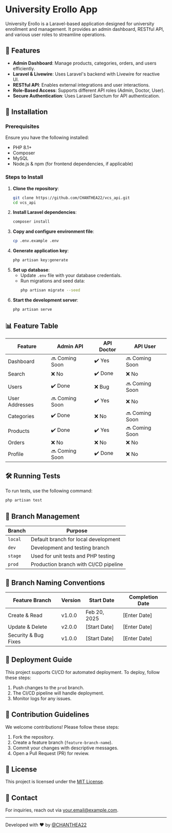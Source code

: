 # University Erollo App

University Erollo is a Laravel-based application designed for university enrollment and management. It provides an admin dashboard, RESTful API, and various user roles to streamline operations.

## 📌 Features

- **Admin Dashboard**: Manage products, categories, orders, and users efficiently.
- **Laravel & Livewire**: Uses Laravel's backend with Livewire for reactive UI.
- **RESTful API**: Enables external integrations and user interactions.
- **Role-Based Access**: Supports different API roles (Admin, Doctor, User).
- **Secure Authentication**: Uses Laravel Sanctum for API authentication.

## 🚀 Installation

### Prerequisites
Ensure you have the following installed:
- PHP 8.1+
- Composer
- MySQL
- Node.js & npm (for frontend dependencies, if applicable)

### Steps to Install

1. **Clone the repository**:
   ```bash
   git clone https://github.com/CHANTHEA22/vcs_api.git
   cd vcs_api
   ```
2. **Install Laravel dependencies**:
   ```bash
   composer install
   ```
3. **Copy and configure environment file**:
   ```bash
   cp .env.example .env
   ```
4. **Generate application key**:
   ```bash
   php artisan key:generate
   ```
5. **Set up database**:
   - Update `.env` file with your database credentials.
   - Run migrations and seed data:
     ```bash
     php artisan migrate --seed
     ```
6. **Start the development server**:
   ```bash
   php artisan serve
   ```

## 📊 Feature Table

| Feature         | Admin API  | API Doctor  | API User  |
| -------------- | ----------- | -------- | ---------- |
| Dashboard       | 🔜 Coming Soon | ✔️ Yes | 🔜 Coming Soon |
| Search          | ❌ No        | ✔️ Done | ❌ No       |
| Users          | ✔️ Done      | ❌ Bug    | 🔜 Coming Soon |
| User Addresses  | 🔜 Coming Soon | ✔️ Yes  | ❌ No       |
| Categories      | ✔️ Done      | ❌ No    | 🔜 Coming Soon |
| Products        | ✔️ Done      | ✔️ Yes   | 🔜 Coming Soon |
| Orders         | ❌ No        | ❌ No    | ❌ No       |
| Profile        | 🔜 Coming Soon | ✔️ Done | ❌ No       |

## 🛠 Running Tests
To run tests, use the following command:
```bash
php artisan test
```

## 🌱 Branch Management

| Branch   | Purpose |
|----------|---------|
| `local`  | Default branch for local development |
| `dev`    | Development and testing branch |
| `stage`  | Used for unit tests and PHP testing |
| `prod`   | Production branch with CI/CD pipeline |

## 📂 Branch Naming Conventions

| Feature Branch | Version | Start Date | Completion Date |
|---------------|---------|------------|-----------------|
| Create & Read | v1.0.0  | Feb 20, 2025 | [Enter Date] |
| Update & Delete | v2.0.0 | [Start Date] | [Enter Date] |
| Security & Bug Fixes | v1.0.0 | [Start Date] | [Enter Date] |

## 🚀 Deployment Guide
This project supports CI/CD for automated deployment. To deploy, follow these steps:
1. Push changes to the `prod` branch.
2. The CI/CD pipeline will handle deployment.
3. Monitor logs for any issues.

## 🤝 Contribution Guidelines
We welcome contributions! Please follow these steps:
1. Fork the repository.
2. Create a feature branch (`feature-branch-name`).
3. Commit your changes with descriptive messages.
4. Open a Pull Request (PR) for review.

## 📜 License
This project is licensed under the [MIT License](LICENSE).

## 📧 Contact
For inquiries, reach out via [your.email@example.com](mailto:your.email@example.com).

---
Developed with ❤️ by [@CHANTHEA22](https://github.com/CHANTHEA22)
